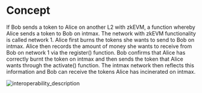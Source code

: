 # Concept

If Bob sends a token to Alice on another L2 with zkEVM, a function whereby Alice sends a token to Bob on intmax.
The network with zkEVM functionality is called network 1.
Alice first burns the tokens she wants to send to Bob on intmax.
Alice then records the amount of money she wants to receive from Bob on network 1 via the register() function.
Bob confirms that Alice has correctly burnt the token on intmax and then sends the token that Alice wants through the activate() function.
The intmax network then reflects this information and Bob can receive the tokens Alice has incinerated on intmax.

![interoperability_description](https://user-images.githubusercontent.com/20158457/227613428-4c2c962a-d016-4d9e-bbd2-910236ca7b7e.jpg)
